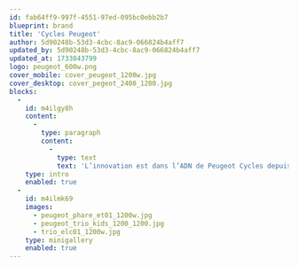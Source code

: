 ```yaml
---
id: fab64ff9-997f-4551-97ed-095bc0ebb2b7
blueprint: brand
title: 'Cycles Peugeot'
author: 5d90248b-53d3-4cbc-8ac9-066824b4aff7
updated_by: 5d90248b-53d3-4cbc-8ac9-066824b4aff7
updated_at: 1733843799
logo: peugeot_600w.png
cover_mobile: cover_peugeot_1200w.jpg
cover_desktop: cover_pegeot_2400_1200.jpg
blocks:
  -
    id: m4ilgy8h
    content:
      -
        type: paragraph
        content:
          -
            type: text
            text: 'L’innovation est dans l’ADN de Peugeot Cycles depuis 1885. Cycleurope est fière de proposer sous licence une offre complète de vélos classiques et électriques qui répond aux enjeux des nouvelles mobilités. Une large collection de vélos est fabriquée à Romilly pour répondre à toutes les envies dans toutes les disciplines au travers des différents univers : Electric, Legend, City, Trekking, Mountain et Junior.'
    type: intro
    enabled: true
  -
    id: m4ilmk69
    images:
      - peugeot_phare_et01_1200w.jpg
      - peugeot_trio_kids_1200_1200.jpg
      - trio_elc01_1200w.jpg
    type: minigallery
    enabled: true
---
```

